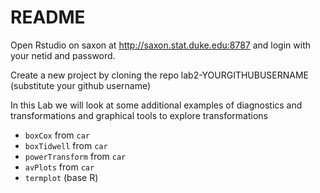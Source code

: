 # README 



Open Rstudio on saxon at http://saxon.stat.duke.edu:8787 and login with your netid and password.  

Create a new project by cloning the repo lab2-YOURGITHUBUSERNAME  (substitute your github username)

In this Lab we will look at some additional examples of diagnostics and transformations and graphical tools to explore transformations

* `boxCox` from `car`
* `boxTidwell`  from `car`
* `powerTransform` from `car`
* `avPlots`  from `car`
* `termplot` (base R)
